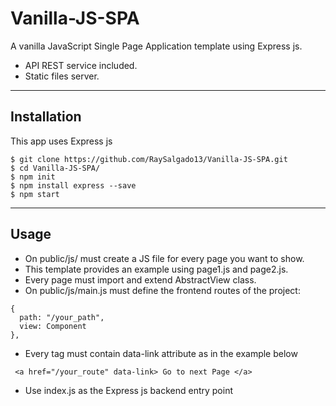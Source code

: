 # Vanilla-JS-SPA
A vanilla JavaScript Single Page Application template using Express js.
* API REST service included.
* Static files server.
***
## Installation

This app uses Express js 
```
$ git clone https://github.com/RaySalgado13/Vanilla-JS-SPA.git
$ cd Vanilla-JS-SPA/
$ npm init 
$ npm install express --save
$ npm start
```
***
## Usage
* On public/js/ must create a JS file for every page you want to show. 
* This template provides an example using page1.js and page2.js. 
* Every page must import and extend AbstractView class.
* On public/js/main.js must define the frontend routes of the project:
~~~
{
  path: "/your_path",
  view: Component
},
~~~~
* Every <a> tag must contain data-link attribute as in the example below
~~~
 <a href="/your_route" data-link> Go to next Page </a>
~~~

* Use index.js as the Express js backend entry point







